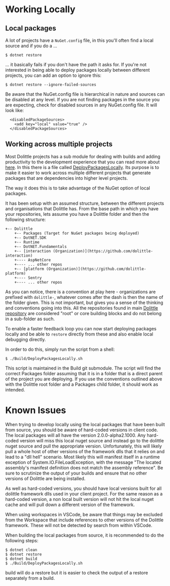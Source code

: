# Working Locally

## Local packages

A lot of projects have a `NuGet.config` file, in this you'll often find a local source and if you do a ...

```shell
$ dotnet restore
```

... it basically fails if you don't have the path it asks for.
If you're not interested in being able to deploy packages locally between different projects, you can add an option
to ignore this:

```shell
$ dotnet restore --ignore-failed-sources
```

Be aware that the NuGet.config file is hierarchical in nature and sources can be disabled at any level.  If you are not finding 
packages in the source you are expecting, check for disabled sources in any NuGet.config file.  It will look like:
```shell
  <disabledPackageSources>
    <add key="local" value="true" />
  </disabledPackageSources>
```


## Working across multiple projects

Most Dolittle projects has a sub module for dealing with builds and adding productivity to the development experience that you can read more about [here](https://github.com/dolittle/DotNET.Build).
In this there is a file called [DeployPackagesLocally](https://github.com/dolittle/DotNET.Build/blob/master/DeployPackagesLocally.sh).
Its purpose is to make it easier to work across multiple different projects that generate packages that are dependencies into higher level
projects. 

The way it does this is to take advantage of the NuGet option of local packages.

It has been setup with an assumed structure, between the different projects and organisations that Dolittle has.
From the base path in which you have your repositories, lets assume you have a Dolittle folder and then the following structure:

```shell
+-- Dolittle
    +-- Packages (Target for NuGet packages being deployed)
    +-- DotNET.SDK
    +-- Runtime
    +-- DotNET.Fundamentals
    +-- [interaction (Organization)](https://github.com/dolittle-interaction)
    +---- AspNetCore
    +---- ... other repos
    +-- [platform (Organization)](https://github.com/dolittle-platform)
    +---- Sentry
    +---- ... other repos
```

As you can notice, there is a convention at play here - organizations are prefixed with `dolittle-`, whatever comes after the dash is then the name of the folder given. This is not important, but gives you a sense of the thinking and conventions going into this. All the repositories found in main [Dolittle repository](https://github.com/dolittle) are considered "root" or core building blocks and do not belong in a sub-folder as such.

To enable a faster feedback loop you can now start deploying packages locally and be able to `restore` directly from these
and also enable local debugging directly.

In order to do this, simply run the script from a shell:

```shell
$ ./Build/DeployPackagesLocally.sh
```

This script is maintained in the Build git submodule.  The script will find the correct Packages folder assuming that it is in a folder that is a direct parent of the project you are deploying.  If you use the conventions outlined above with the Dolittle root folder and a Packages child folder, it should work as intended.

# Known Issues
When trying to develop locally using the local packages that have been built from source, you should be aware of hard-coded versions in client code.  The local packages will all have the version 2.0.0-alpha2.1000.  Any hard-coded version will miss this local nuget source and instead go to the dolittle nuget source and pull the appropriate version.  Unfortunately, this will likely pull a whole host of
other versions of the framework dlls that it relies on and lead to a "dll hell" scenario.  Most likely this will manifest itself in a runtime exception of System.IO.FileLoadException, with the message "The located assembly's manifest definition does not match the assembly reference".  Be sure to scrutinize the output of your builds and ensure that no other versions of Dolittle are being installed.

As well as hard-coded versions, you should have local versions built for all dolittle framework dlls used in your client project.  For the same reason as a hard-coded version, a non local built version will not hit the local nuget cache and will pull down a different version of the framework.  

When using workspaces in VSCode, be aware that things may be excluded from the Workspace that include references to other versions of the Dolittle framework.  These will not be detected by search from within VSCode.

When building the local packages from source, it is recommended to do the following steps:
```shell
$ dotnet clean
$ dotnet restore
$ dotnet build
$ ./Build/DeployPackagesLocally.sh
```
build will do a restore but it is easier to check the output of a restore separately from a build.